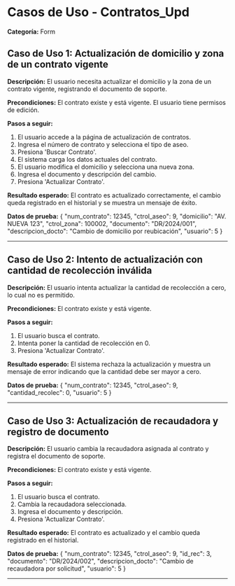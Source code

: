 # Casos de Uso - Contratos_Upd

**Categoría:** Form

## Caso de Uso 1: Actualización de domicilio y zona de un contrato vigente

**Descripción:** El usuario necesita actualizar el domicilio y la zona de un contrato vigente, registrando el documento de soporte.

**Precondiciones:**
El contrato existe y está vigente. El usuario tiene permisos de edición.

**Pasos a seguir:**
1. El usuario accede a la página de actualización de contratos.
2. Ingresa el número de contrato y selecciona el tipo de aseo.
3. Presiona 'Buscar Contrato'.
4. El sistema carga los datos actuales del contrato.
5. El usuario modifica el domicilio y selecciona una nueva zona.
6. Ingresa el documento y descripción del cambio.
7. Presiona 'Actualizar Contrato'.

**Resultado esperado:**
El contrato es actualizado correctamente, el cambio queda registrado en el historial y se muestra un mensaje de éxito.

**Datos de prueba:**
{
  "num_contrato": 12345,
  "ctrol_aseo": 9,
  "domicilio": "AV. NUEVA 123",
  "ctrol_zona": 100002,
  "documento": "DR/2024/001",
  "descripcion_docto": "Cambio de domicilio por reubicación",
  "usuario": 5
}

---

## Caso de Uso 2: Intento de actualización con cantidad de recolección inválida

**Descripción:** El usuario intenta actualizar la cantidad de recolección a cero, lo cual no es permitido.

**Precondiciones:**
El contrato existe y está vigente.

**Pasos a seguir:**
1. El usuario busca el contrato.
2. Intenta poner la cantidad de recolección en 0.
3. Presiona 'Actualizar Contrato'.

**Resultado esperado:**
El sistema rechaza la actualización y muestra un mensaje de error indicando que la cantidad debe ser mayor a cero.

**Datos de prueba:**
{
  "num_contrato": 12345,
  "ctrol_aseo": 9,
  "cantidad_recolec": 0,
  "usuario": 5
}

---

## Caso de Uso 3: Actualización de recaudadora y registro de documento

**Descripción:** El usuario cambia la recaudadora asignada al contrato y registra el documento de soporte.

**Precondiciones:**
El contrato existe y está vigente.

**Pasos a seguir:**
1. El usuario busca el contrato.
2. Cambia la recaudadora seleccionada.
3. Ingresa el documento y descripción.
4. Presiona 'Actualizar Contrato'.

**Resultado esperado:**
El contrato es actualizado y el cambio queda registrado en el historial.

**Datos de prueba:**
{
  "num_contrato": 12345,
  "ctrol_aseo": 9,
  "id_rec": 3,
  "documento": "DR/2024/002",
  "descripcion_docto": "Cambio de recaudadora por solicitud",
  "usuario": 5
}

---

